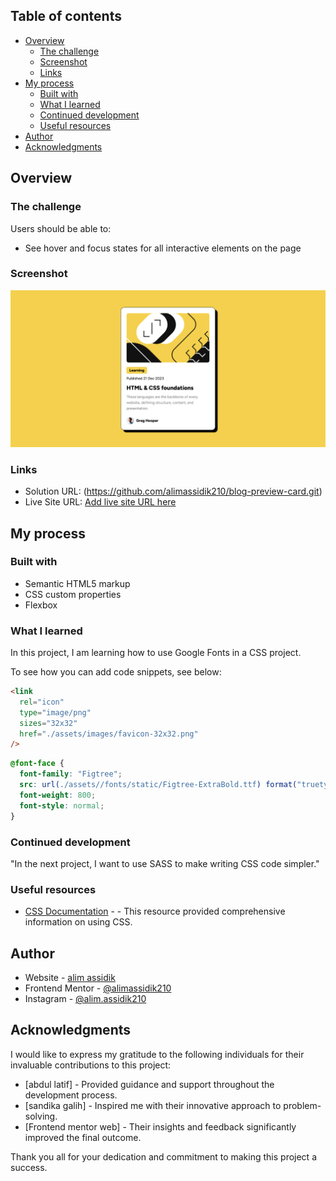 ## Table of contents

- [Overview](#overview)
  - [The challenge](#the-challenge)
  - [Screenshot](#screenshot)
  - [Links](#links)
- [My process](#my-process)
  - [Built with](#built-with)
  - [What I learned](#what-i-learned)
  - [Continued development](#continued-development)
  - [Useful resources](#useful-resources)
- [Author](#author)
- [Acknowledgments](#acknowledgments)

## Overview

### The challenge

Users should be able to:

- See hover and focus states for all interactive elements on the page

### Screenshot

![Blog preview card](./Screenshot.png)

### Links

- Solution URL: (https://github.com/alimassidik210/blog-preview-card.git)
- Live Site URL: [Add live site URL here](https://your-live-site-url.com)

## My process

### Built with

- Semantic HTML5 markup
- CSS custom properties
- Flexbox

### What I learned

In this project, I am learning how to use Google Fonts in a CSS project.

To see how you can add code snippets, see below:

```html
<link
  rel="icon"
  type="image/png"
  sizes="32x32"
  href="./assets/images/favicon-32x32.png"
/>
```

```css
@font-face {
  font-family: "Figtree";
  src: url(./assets//fonts/static/Figtree-ExtraBold.ttf) format("truetype");
  font-weight: 800;
  font-style: normal;
}
```

### Continued development

"In the next project, I want to use SASS to make writing CSS code simpler."

### Useful resources

- [CSS Documentation](https://www.w3scholl.com) - - This resource provided comprehensive information on using CSS.

## Author

- Website - [alim assidik](https://mini-portfolio-yp8m.onrender.com)
- Frontend Mentor - [@alimassidik210](https://www.frontendmentor.io/profile/alimassidik210)
- Instagram - [@alim.assidik210](https://www.instagram.com/alim.assidik210)

## Acknowledgments

I would like to express my gratitude to the following individuals for their invaluable contributions to this project:

- [abdul latif] - Provided guidance and support throughout the development process.
- [sandika galih] - Inspired me with their innovative approach to problem-solving.
- [Frontend mentor web] - Their insights and feedback significantly improved the final outcome.

Thank you all for your dedication and commitment to making this project a success.

